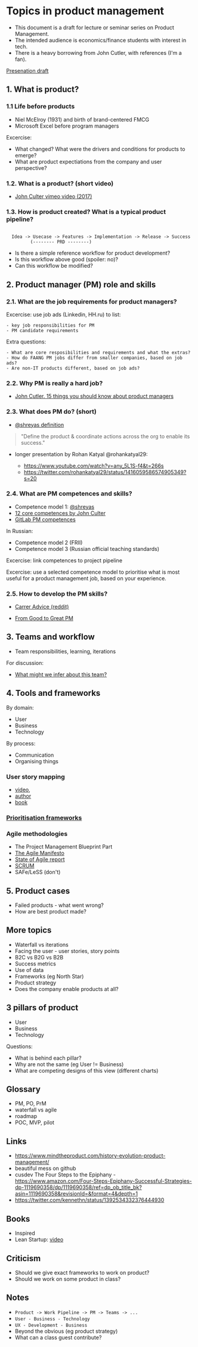 # Topics in product management

- This document is a draft for lecture or seminar series on Product Management.
- The intended audience is economics/finance students with interest in tech.
- There is a heavy borrowing from John Cutler, with references (I'm a fan).

[Presenation draft](https://docs.google.com/presentation/d/1P10i8X-A19H9RBKdSx4iaS_wfm2R1X9TDcHB6Tz5GFU/edit#slide=id.ged30c9f7cb_0_57)

## 1. What is product?

### 1.1 Life before products 

  - Niel McElroy (1931) and birth of brand-centered FMCG
  - Microsoft Excel before program managers

  Excercise:

  - What changed? What were the drivers and conditions for products to emerge?
  - What are product expectiations from the company and user perspective?

### 1.2. What is a product? (short video)

  - [John Culter vimeo video (2017)](https://vimeo.com/248503272)

### 1.3. How is product created? What is a typical product pipeline?

```

  Idea -> Usecase -> Features -> Implementation -> Release -> Success
         (-------- PRD --------)     

```
  - Is there a simple reference workflow for product development?
  - Is this workflow above good (spoiler: no)?
  - Can this workflow be modified?
 
## 2. Product manager (PM) role and skills

### 2.1. What are the job requirements for product managers?

  Excercise: use job ads (Linkedin, HH.ru) to list:

    - key job responsibilities for PM 
    - PM candidate requirements

  Extra questions:

    - What are core resposibilities and requirements and what the extras? 
    - How do FAANG PM jobs differ from smaller companies, based on job ads?
    - Are non-IT products different, based on job ads? 

### 2.2. Why PM is really a hard job?

   - [John Cutler. 15 things you should know about product managers](https://medium.com/@johnpcutler/15-things-you-should-know-about-product-managers-f488513d246)

### 2.3. What does PM do? (short)

  - [@shreyas definition](https://twitter.com/shreyas/status/1303150374124048386)

  > "Define the product & coordinate actions across the org to enable its success."

  - longer presentation by Rohan Katyal @rohankatyal29:
  
    - https://www.youtube.com/watch?v=any_5L1S-f4&t=266s
    - https://twitter.com/rohankatyal29/status/1416059586574905349?s=20

### 2.4. What are PM competences and skills?

  - Competence model 1: [@shreyas](https://twitter.com/shreyas/status/1282690821335027713?s=20)
  - [12 core competences by John Culter](https://medium.com/@johnpcutler/12-core-competencies-for-product-managers-8d5744f91bd)
  - [GitLab PM competences](https://about.gitlab.com/handbook/product/product-manager-role/product-CDF-competencies/)

  In Russian:

  - Competence model 2 (FRII)
  - Competence model 3 (Russian official teaching standards)

  Excercise: link competences to project pipeline

  Excercise: use a selected competence model to prioritise 
             what is most useful for a product management job, 
             based on your experience.

### 2.5. How to develop the PM skills?

- [Carrer Advice (reddit)](https://www.reddit.com/r/ProductManagement/comments/p14pzi/9_lessons_from_my_10_years_working_in_product/)

- [From Good to Great PM](https://twitter.com/shreyas/status/1249039638829793280)

## 3. Teams and workflow

  - Team responsibilities, learning, iterations
  
  For discussion: 

  - [What might we infer about this team?](https://twitter.com/johncutlefish/status/1433294005589053444?s=20)

## 4. Tools and frameworks

By domain:

- User
- Business
- Technology

By process:

- Communication
- Organising things

### User story mapping

  - [video](https://vimeo.com/250045854), 
  - [author](https://twitter.com/jeffpatton)
  - [book](https://www.amazon.com/User-Story-Mapping-Discover-Product/dp/1491904909)

### [Prioritisation frameworks](https://productcoalition.com/how-to-prioritize-features-and-projects-heres-the-ultimate-list-of-prioritization-frameworks-6f5b626ae779)

### Agile methodologies
  - The Project Management Blueprint Part
  - [The Agile Manifesto](https://nitrix-reloaded.com/publicdocs/The_Agile_Manifesto_SDMagazine.pdf) 
  - [State of Agile report](https://stateofagile.com/#ufh-i-661275008-15th-state-of-agile-report/7027494)
  - [SCRUM](https://scrumguides.org/docs/scrumguide/v2020/2020-Scrum-Guide-Russian.pdf)
  - SAFe/LeSS (don't)
  
## 5. Product cases

  - Failed products - what went wrong?
  - How are best product made?
    
## More topics

- Waterfall vs iterations
- Facing the user - user stories, story points
- B2C vs B2G vs B2B 
- Success metrics
- Use of data
- Frameworks (eg North Star)
- Product strategy
- Does the company enable products at all?


3 pillars of product
--------------------

- User
- Business
- Technology

Questions:

- What is behind each pillar?
- Why are not the same (eg User != Business)
- What are competing designs of this view (different charts)

Glossary
--------

- PM, PO, PrM
- waterfall vs agile
- roadmap
- POC, MVP, pilot

Links
-----

- https://www.mindtheproduct.com/history-evolution-product-management/
- beautiful mess on github
- cusdev The Four Steps to the Epiphany - https://www.amazon.com/Four-Steps-Epiphany-Successful-Strategies-dp-1119690358/dp/1119690358/ref=dp_ob_title_bk?asin=1119690358&revisionId=&format=4&depth=1
- https://twitter.com/kennethn/status/1392534332376444930

Books
-----

- Inspired
- Lean Startup: [video](https://www.youtube.com/watch?v=fEvKo90qBns)

Criticism
---------

- Should we give exact frameworks to work on product?
- Should we work on some product in class?

Notes
-----

- `Product -> Work Pipeline -> PM -> Teams -> ...`
- `User - Business - Technology`
- `UX - Development - Business`
- Beyond the obvious (eg product strategy)
- What can a class guest contribute? 
